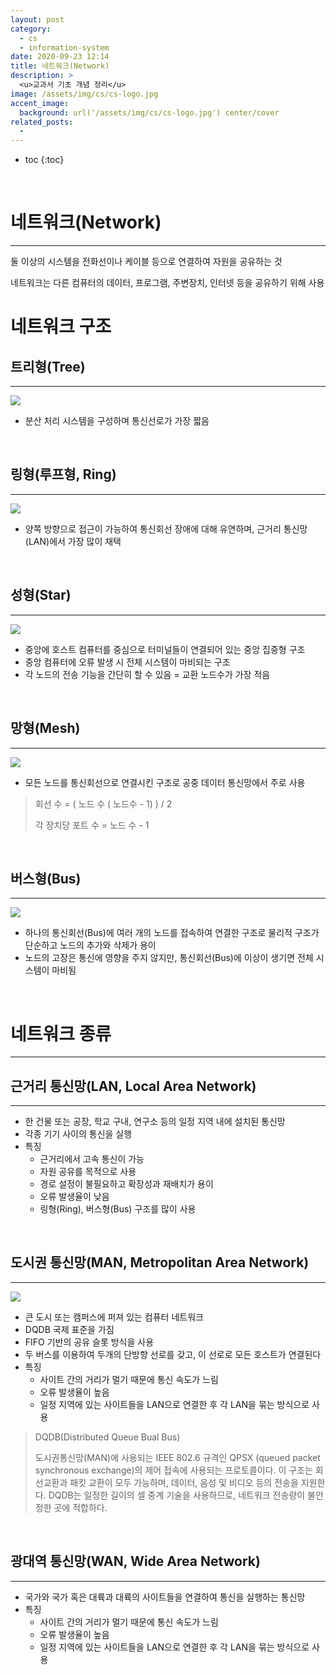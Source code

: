 ```yaml
---
layout: post
category:
  - cs
  - information-system
date: 2020-09-23 12:14
title: 네트워크(Network)
description: >
  <u>교과서 기초 개념 정리</u>  
image: /assets/img/cs/cs-logo.jpg
accent_image:
  background: url('/assets/img/cs/cs-logo.jpg') center/cover
related_posts:
  - 
---
```


* toc
{:toc}

&nbsp;  

# 네트워크(Network)

---

둘 이상의 시스템을 전화선이나 케이블 등으로 연결하여 자원을 공유하는 것

네트워크는 다른 컴퓨터의 데이터, 프로그램, 주변장치, 인터넷 등을 공유하기 위해 사용

# 네트워크 구조

## 트리형(Tree)

---

![](https://img1.daumcdn.net/thumb/R1280x0/?scode=mtistory2&fname=https%3A%2F%2Fblog.kakaocdn.net%2Fdn%2FWSBfE%2FbtqJijwcoRg%2FxeJv4K3PMqzPpvL46KgKo0%2Fimg.jpg)

- 분산 처리 시스템을 구성하며 통신선로가 가장 짧음

&nbsp;  

## 링형(루프형, Ring)

---

![](https://img1.daumcdn.net/thumb/R1280x0/?scode=mtistory2&fname=https%3A%2F%2Fblog.kakaocdn.net%2Fdn%2Fcfbu7B%2FbtqJh3tXQ0s%2F2Gcs8LLVuEwJ8BAnoNYgO0%2Fimg.jpg)

- 양쪽 방향으로 접근이 가능하여 통신회선 장애에 대해 유연하며, 근거리 통신망(LAN)에서 가장 많이 채택

&nbsp;  

## 성형(Star)

---

![](https://img1.daumcdn.net/thumb/R1280x0/?scode=mtistory2&fname=https%3A%2F%2Fblog.kakaocdn.net%2Fdn%2FePV3hW%2FbtqJogeegLr%2FOTQWnNtFVYix2VVA8gH2q0%2Fimg.jpg)

- 중앙에 호스트 컴퓨터를 중심으로 터미널들이 연결되어 있는 중앙 집중형 구조
- 중앙 컴퓨터에 오류 발생 시 전체 시스템이 마비되는 구조
- 각 노드의 전송 기능을 간단히 할 수 있음 = 교환 노드수가 가장 적음

&nbsp;  

## 망형(Mesh)

---

![](https://img1.daumcdn.net/thumb/R1280x0/?scode=mtistory2&fname=https%3A%2F%2Fblog.kakaocdn.net%2Fdn%2FdRreoY%2FbtqJjHcQw1V%2FqiafvasL9au5s0i0kEYpkK%2Fimg.jpg)

- 모든 노드를 통신회선으로 연결시킨 구조로 공중 데이터 통신망에서 주로 사용

> 회선 수 = ( 노드 수 ( 노드수 - 1) ) / 2
> 
> 각 장치당 포트 수 = 노드 수 - 1

&nbsp;  

## 버스형(Bus)

---

![](https://img1.daumcdn.net/thumb/R1280x0/?scode=mtistory2&fname=https%3A%2F%2Fblog.kakaocdn.net%2Fdn%2FGxShQ%2FbtqJhHxnxfG%2FB7O4xTwlI1KmQZ1K9jjiOk%2Fimg.jpg)

- 하나의 통신회선(Bus)에 여러 개의 노드를 접속하여 연결한 구조로 물리적 구조가 단순하고 노드의 추가와 삭제가 용이
- 노드의 고장은 통신에 영향을 주지 않지만, 통신회선(Bus)에 이상이 생기면 전체 시스템이 마비됨

&nbsp;  

# 네트워크 종류

---

## 근거리 통신망(LAN, Local Area Network)

---

- 한 건물 또는 공장, 학교 구내, 연구소 등의 일정 지역 내에 설치된 통신망
- 각종 기기 사이의 통신을 실행
- 특징
  - 근거리에서 고속 통신이 가능
  - 자원 공유를 목적으로 사용
  - 경로 설정이 불필요하고 확장성과 재배치가 용이
  - 오류 발생율이 낮음
  - 링형(Ring), 버스형(Bus) 구조를 많이 사용

&nbsp;  

## 도시권 통신망(MAN, Metropolitan Area Network)

---

![](https://img1.daumcdn.net/thumb/R1280x0/?scode=mtistory2&fname=https%3A%2F%2Fblog.kakaocdn.net%2Fdn%2Fct2U6V%2FbtqJes1zwtH%2FbLA0TObx7geGhF8MOeFIqk%2Fimg.png)

- 큰 도시 또는 캠퍼스에 퍼져 있는 컴퓨터 네트워크
- DQDB 국제 표준을 가짐
- FIFO 기반의 공유 슬롯 방식을 사용
- 두 버스를 이용하여 두개의 단방향 선로를 갖고, 이 선로로 모든 호스트가 연결된다
- 특징
  - 사이트 간의 거리가 멀기 때문에 통신 속도가 느림
  - 오류 발생율이 높음
  - 일정 지역에 있는 사이트들을 LAN으로 연결한 후 각 LAN을 묶는 방식으로 사용

> DQDB(Distributed Queue Bual Bus)
>
> 도시권통신망(MAN)에 사용되는 IEEE 802.6 규격인 QPSX (queued packet synchronous exchange)의 제어 접속에 사용되는 프로토콜이다. 이 구조는 회선교환과 패킷 교환이 모두 가능하며, 데이터, 음성 및 비디오 등의 전송을 지원한다. DQDB는 일정한 길이의 셀 중계 기술을 사용하므로, 네트워크 전송량이 불안정한 곳에 적합하다.

&nbsp;  

## 광대역 통신망(WAN, Wide Area Network)

---

- 국가와 국가 혹은 대륙과 대륙의 사이트들을 연결하여 통신을 실행하는 통신망
- 특징
  - 사이트 간의 거리가 멀기 때문에 통신 속도가 느림
  - 오류 발생율이 높음
  - 일정 지역에 있는 사이트들을 LAN으로 연결한 후 각 LAN을 묶는 방식으로 사용
  
&nbsp;  